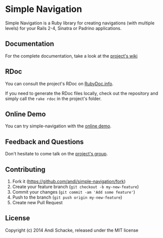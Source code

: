 # Simple Navigation

Simple Navigation is a Ruby library for creating navigations (with multiple levels) for your Rails 2-4, Sinatra or Padrino applications.

## Documentation

For the complete documentation, take a look at the [project's wiki](http://wiki.github.com/andi/simple-navigation)

## RDoc

You can consult the project's RDoc on [RubyDoc.info](http://rubydoc.info/github/andi/simple-navigation/frames).

If you need to generate the RDoc files locally, check out the repository and simply call the `rake rdoc` in the project's folder.

## Online Demo

You can try simple-navigation with the [online demo](http://simple-navigation-demo.andischacke.com).

## Feedback and Questions

Don't hesitate to come talk on the [project's group](http://groups.google.com/group/simple-navigation).

## Contributing

1. Fork it (https://github.com/andi/simple-navigation/fork)
2. Create your feature branch (`git checkout -b my-new-feature`)
3. Commit your changes (`git commit -am 'Add some feature'`)
4. Push to the branch (`git push origin my-new-feature`)
5. Create new Pull Request

## License

Copyright (c) 2014 Andi Schacke, released under the MIT license
